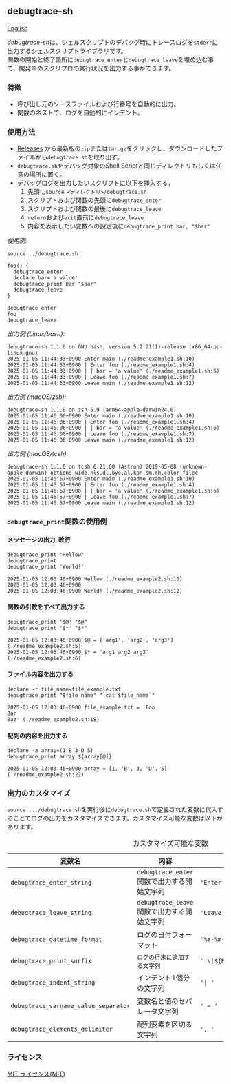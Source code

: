 ## debugtrace-sh

[English](README.md)

*debugtrace-sh*は、シェルスクリプトのデバッグ時にトレースログを`stderr`に出力するシェルスクリプトライブラリです。  
関数の開始と終了箇所に`debugtrace_enter`と`debugtrace_leave`を埋め込む事で、開発中のスクリプロの実行状況を出力する事ができます。

### 特徴

* 呼び出し元のソースファイルおよび行番号を自動的に出力。
* 関数のネストで、ログを自動的にインデント。

### 使用方法

* [Releases](https://github.com/MasatoKokubo/debugtrace-bash/releases) から最新版の`zip`または`tar.gz`をクリックし、ダウンロードしたファイルから`debugtrace.sh`を取り出す。
* `debugtrace.sh`をデバッグ対象のShell Scriptと同じディレクトリもしくは任意の場所に置く。
* デバッグログを出力したいスクリプトに以下を挿入する。
  1. 先頭に`source <ディレクトリ>/debugtrace.sh`
  1. スクリプトおよび関数の先頭に`debugtrace_enter`
  1. スクリプトおよび関数の最後に`debugtrace_leave`
  1. `return`および`exit`直前に`debugtrace_leave`
  1. 内容を表示したい変数への設定後に`debugtrace_print bar, "$bar"`

_使用例:_
```shell
source ../debugtrace.sh

foo() {
  debugtrace_enter
  declare bar='a value'
  debugtrace_print bar "$bar"
  debugtrace_leave
}

debugtrace_enter
foo
debugtrace_leave
```

_出力例 (Linux/bash):_
```log
debugtrace-sh 1.1.0 on GNU bash, version 5.2.21(1)-release (x86_64-pc-linux-gnu)
2025-01-05 11:44:33+0900 Enter main (./readme_example1.sh:10)
2025-01-05 11:44:33+0900 | Enter foo (./readme_example1.sh:4)
2025-01-05 11:44:33+0900 | | bar = 'a value' (./readme_example1.sh:6)
2025-01-05 11:44:33+0900 | Leave foo (./readme_example1.sh:7)
2025-01-05 11:44:33+0900 Leave main (./readme_example1.sh:12)
```

_出力例 (macOS/zsh):_
```log
debugtrace-sh 1.1.0 on zsh 5.9 (arm64-apple-darwin24.0)
2025-01-05 11:46:06+0900 Enter main (./readme_example1.sh:10)
2025-01-05 11:46:06+0900 | Enter foo (./readme_example1.sh:4)
2025-01-05 11:46:06+0900 | | bar = 'a value' (./readme_example1.sh:6)
2025-01-05 11:46:06+0900 | Leave foo (./readme_example1.sh:7)
2025-01-05 11:46:06+0900 Leave main (./readme_example1.sh:12)
```

_出力例 (macOS/tcsh):_
```log
debugtrace-sh 1.1.0 on tcsh 6.21.00 (Astron) 2019-05-08 (unknown-apple-darwin) options wide,nls,dl,bye,al,kan,sm,rh,color,filec
2025-01-05 11:46:57+0900 Enter main (./readme_example1.sh:10)
2025-01-05 11:46:57+0900 | Enter foo (./readme_example1.sh:4)
2025-01-05 11:46:57+0900 | | bar = 'a value' (./readme_example1.sh:6)
2025-01-05 11:46:57+0900 | Leave foo (./readme_example1.sh:7)
2025-01-05 11:46:57+0900 Leave main (./readme_example1.sh:12)
```

### `debugtrace_print`関数の使用例

#### メッセージの出力, 改行
```shell
debugtrace_print "Hellow"
debugtrace_print
debugtrace_print 'World!'
```
```log
2025-01-05 12:03:46+0900 Hellow (./readme_example2.sh:10)
2025-01-05 12:03:46+0900 
2025-01-05 12:03:46+0900 World! (./readme_example2.sh:12)
```

#### 関数の引数をすべて出力する
```shell
debugtrace_print '$@' "$@"
debugtrace_print '$*' "$*"
```
```log
2025-01-05 12:03:46+0900 $@ = ['arg1', 'arg2', 'arg3'] (./readme_example2.sh:5)
2025-01-05 12:03:46+0900 $* = 'arg1 arg2 arg3' (./readme_example2.sh:6)
```

#### ファイル内容を出力する
```shell
declare -r file_name=file_example.txt
debugtrace_print "$file_name" "`cat $file_name`"
```
```log
2025-01-05 12:03:46+0900 file_example.txt = 'Foo
Bar
Baz' (./readme_example2.sh:18)
```

#### 配列の内容を出力する
```shell
declare -a array=(1 B 3 D 5)
debugtrace_print array ${array[@]}
```
```log
2025-01-05 12:03:46+0900 array = [1, 'B', 3, 'D', 5] (./readme_example2.sh:22)
```

### 出力のカスタマイズ
`source .../debugtrace.sh`を実行後に`debugtrace.sh`で定義された変数に代入することでログの出力をカスタマイズできます。カスタマイズ可能な変数は以下があります。
<table>
  <caption>カスタマイズ可能な変数</caption>
  <thead>
    <tr><th>変数名</th><th>内容</th><th>初期値</tr>
  </thead>
  <tr>
    <td><code>debugtrace_enter_string</code></td>
    <td><code>debugtrace_enter</code>関数で出力する開始文字列</td>
    <td><code>'Enter '</code></td>
  </tr>
  <tr>
    <td><code>debugtrace_leave_string</code></td>
    <td><code>debugtrace_leave</code>関数で出力する開始文字列</td>
    <td><code>'Leave '</td>
  </tr>
  <tr>
    <td><code>debugtrace_datetime_format</code></td>
    <td>ログの日付フォーマット</td>
    <td><code>'%Y-%m-%d %H:%M:%S%z'</td>
  </tr>
  <tr>
    <td><code>debugtrace_print_surfix</code></td>
    <td><code>ログの行末に追加する文字列</td>
    <td><code style="white-space:nowrap">' \(${BASH_SOURCE[1]}:$BASH_LINENO\)'</td>
  </tr>
  <tr>
    <td><code>debugtrace_indent_string</code></td>
    <td>インデント1個分の文字列</td>
    <td><code>'| '</code></td>
  </tr>
  <tr>
    <td><code>debugtrace_varname_value_separator</code></td>
    <td>変数名と値のセパレータ文字列</td>
    <td><code>' = '</code></td>
  </tr>
  <tr>
    <td><code>debugtrace_elements_delimiter</code></td>
    <td>配列要素を区切る文字列</td>
    <td><code>', '</code></td>
  </tr>
</table>

### ライセンス
[MIT ライセンス(MIT)](LICENSE)
